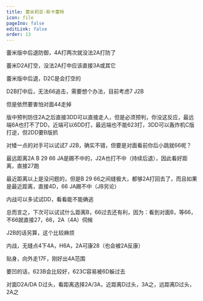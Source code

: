 ```yaml
---
title: 蕾米莉亚·斯卡蕾特
icon: file
pageIno: false
editLink: false
order: 13
---
```


蕾米版中后退防御，4A打两次就没法2A打防了

蕾米D2A打空，没法2A打中应该直接3A或其它

蕾米版中后退，D2C是会打空的

D2B打中后，无法66追击，需要想个办法，目前考虑7 J2B

但是依然要害怕对面44走掉

版中预判防住2A之后直接3DD可以直接走人，但是必须预判，你没这反应，最远端6A也打不了DD，近端可以6DD打，最远端也不能623打，3DD可以轰炸机C版打逆，但2DD要B版抓

对矮一点的对手可以试试7 J2B，确实不错，但要是对面看前你后小跳就66呢？

最远距离2A B 29 66 JA是踢不中的，J2A也打不中（持续后退），因此看好距离，直接27跑

最近距离以上是没问题的，但是B 29 66之间缝极大，都够2A打回去了，而且如果是最近距离，直接4D，66 JA踢不中（JB另论）

内战可以多试试DD，看看能不能确逃

总而言之，下次可以试试什么距离B，66过去还有利，因为：看到对面B，等66，不66就直接27，66，2A（4A）伺候

J2B的话另算，这个比较麻烦

内战，无缝点4下4A，H6A，2A可康28（也会被2A反康）

贴身，向外走17F，刚好出4A范围

要凹的话，623B会比较好，623C容易被6D躲过去

对面D2A/DA D过头，看距离选择2A/3A，近距离D过头，3A之，远距离D过头，2A之
